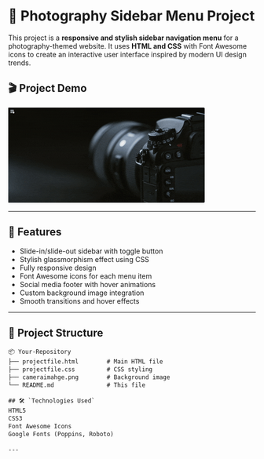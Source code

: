 # 📸 Photography Sidebar Menu Project

This project is a **responsive and stylish sidebar navigation menu** for a photography-themed website. It uses **HTML and CSS** with Font Awesome icons to create an interactive user interface inspired by modern UI design trends.

## 🎬 Project Demo

![Project Demo](sidebar_demo.gif)

---

## 🚀 Features

- Slide-in/slide-out sidebar with toggle button
- Stylish glassmorphism effect using CSS
- Fully responsive design
- Font Awesome icons for each menu item
- Social media footer with hover animations
- Custom background image integration
- Smooth transitions and hover effects
---

## 📁 Project Structure

```plaintext
📦 Your-Repository
├── projectfile.html        # Main HTML file
├── projectfile.css         # CSS styling
├── cameraimahge.png        # Background image
└── README.md               # This file

## 🛠️ `Technologies Used`
HTML5
CSS3
Font Awesome Icons
Google Fonts (Poppins, Roboto)

---








